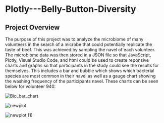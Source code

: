 # Plotly---Belly-Button-Diversity

## Project Overview
The purpose of this project was to analyze the microbiome of many volunteers in the search of a microbe that could potentially replicate the taste of beef. This was achieved by sampling the navel of each volunteer. The microbiome data was then stored in a JSON file so that JavaScript, Plotly, Visual Studio Code, and html could be used to create reponsive charts and graphs so that participants in the study could see the results for themselves. This includes a bar and bubble which shows which bacterial species are most common in their navel as well as a gauge chart showing the washing frequency of the participants navel. These charts can be seen below for volunteer 940:

![Bio_bar_chart](https://user-images.githubusercontent.com/93050931/151724650-93039d22-c8a0-4004-bb2e-013073d65e70.png)

![newplot](https://user-images.githubusercontent.com/93050931/151724672-980f3c73-d49f-43ea-ad26-d66beb59a364.png)

![newplot (1)](https://user-images.githubusercontent.com/93050931/151724688-fd8cc3fd-f2bb-4058-ae00-28f8afa11d6f.png)



